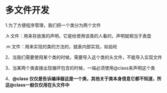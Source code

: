 # 多文件开发

1.为了方便程序管理，我们把一个类分为两个文件 

.h 文件：用来存放类的声明，它是给使用该类的人看的，声明就相当于表盘   

.m 文件：用来实现的类的方法的，就表内部实现，如齿轮   

2、当我们需要使用某个类的时候，需要导入这个类的头文件，不能导入实现文件   

3、当某两个类直接出现循环包含的时候，一端必须使用@class来声明这个类   

4、**@class 仅仅是告诉编译器这是一个类，其他关于类本身信息它都不知道，所这@class一般仅仅用在头文件中**
